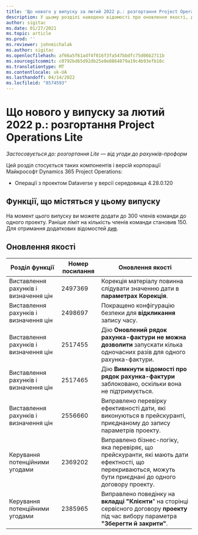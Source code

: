 ```yaml
---
title: 'Що нового у випуску за лютий 2022 р.: розгортання Project Operations Lite'
description: У цьому розділі наведено відомості про оновлення якості, доступні в лютому 2022 року випуску project operations lite розгортання.
author: sigitac
ms.date: 01/27/2021
ms.topic: article
ms.prod: ''
ms.reviewer: johnmichalak
ms.author: sigitac
ms.openlocfilehash: af66a5f61adf4f016f3fa547bbdfc75d06b2711b
ms.sourcegitcommit: c0792bd65d92db25e0e8864879a19c4b93efb10c
ms.translationtype: MT
ms.contentlocale: uk-UA
ms.lasthandoff: 04/14/2022
ms.locfileid: "8574593"
---
```

# <a name="whats-new-february-2022---project-operations-lite-deployment"></a>Що нового у випуску за лютий 2022 р.: розгортання Project Operations Lite

_Застосовується до: розгортання Lite — від угоди до рахунків-проформ_

Цей розділ стосується таких компонентів і версій корпорації Майкрософт Dynamics 365 Project Operations:

- Операції з проектом Dataverse у версії середовища 4.28.0.120

## <a name="features-included-in-this-release"></a>Функції, що містяться у цьому випуску

На момент цього випуску ви можете додати до 300 членів команди до одного проекту. Раніше ліміт на кількість членів команди становив 150. Для отримання додаткових відомостей [див](../../project-management/create-wbs.md#project-limitations).

## <a name="quality-updates"></a>Оновлення якості

| Розділ функції | Номер посилання | Оновлення якості |
| --- | --- | --- |
| Виставлення рахунків і визначення цін | 2497369 | Корекція матеріалу повинна слідувати значенню дати в **параметрах Корекція**. |
| Виставлення рахунків і визначення цін | 2498697 | Покращено конфігурацію безпеки для **відкликання** запису часу. |
| Виставлення рахунків і визначення цін | 2517455 | Дію **Оновлений рядок рахунка-фактури не можна дозволити** запускати кілька одночасних разів для одного рахунка-фактури. |
| Виставлення рахунків і визначення цін | 2517465 | Дію **Вимкнути відомості про рядок рахунка-фактури** заблоковано, оскільки вона не підтримується. |
| Виставлення рахунків і визначення цін | 2556660 | Виправлено перевірку ефективності дати, які виконуються в прейскуранті, приєднаному до запису параметрів проекту. |
| Керування потенційними угодами | 2369202 | Виправлено бізнес-логіку, яка перевіряє, що прейскуранти, які мають дати ефектності, що перекриваються, можуть бути приєднані до одного договору проекту. |
| Керування потенційними угодами | 2385965 | Виправлено поведінку на **вкладці "Клієнти**" на сторінці сервісного договору **проекту** під час вибору параметра **"Зберегти й закрити"**. |
